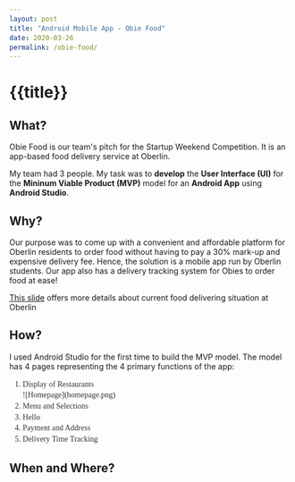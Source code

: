 ```yaml
---
layout: post
title: "Android Mobile App - Obie Food"
date: 2020-03-26
permalink: /obie-food/
---
```

<h1>{{title}}</h1>
<h2>What?</h2>
<p>
	Obie Food is our team's pitch for the Startup Weekend Competition. It is an app-based food delivery service at Oberlin. 
</p>
<p>
	My team had 3 people. My task was to <b>develop</b> the <b>User Interface (UI)</b> for the <b>Mininum Viable Product (MVP)</b> model for an <b>Android App</b> using <b>Android Studio</b>. 
</p>

<h2>Why?</h2>
<p>
	Our purpose was to come up with a convenient and affordable platform for Oberlin residents to order food without having to pay a 30% mark-up and expensive delivery fee. Hence, the solution is a mobile app run by Oberlin students. Our app also has a delivery tracking system for Obies to order food at ease!
</p>
<p><a href="https://docs.google.com/presentation/d/1Pc-4CIKHmX5g5Eobktcgfr81_YiqVSPi5ur76MsUb5I/edit?fbclid=IwAR2moKQRi4nYs0Ats36Dvg6rFZ3G-om8U9m9WcsJQRtDdF068CMBaHq9Eck#slide=id.p">This slide</a> offers more details about current food delivering situation at Oberlin</p>

<h2>How?</h2>
<p>
	I used Android Studio for the first time to build the MVP model. The model has 4 pages representing the 4 primary functions of the app:
</p>
<ol>
	<li>Display of Restaurants</li>
	![Homepage](homepage.png)
	<li>Menu and Selections</li>
	<li>Hello</li>
	<li>Payment and Address</li>
	<li>Delivery Time Tracking</li>
</ol>

<h2>When and Where?</h2>

<style>
	ol{
		font-size: 1.0em;
	    font-family: 'Varela', 'Verdana', 'Geneva', 'sans-serif';
	    line-height: 1.4em;
	    color: #333;
	}
</style>

